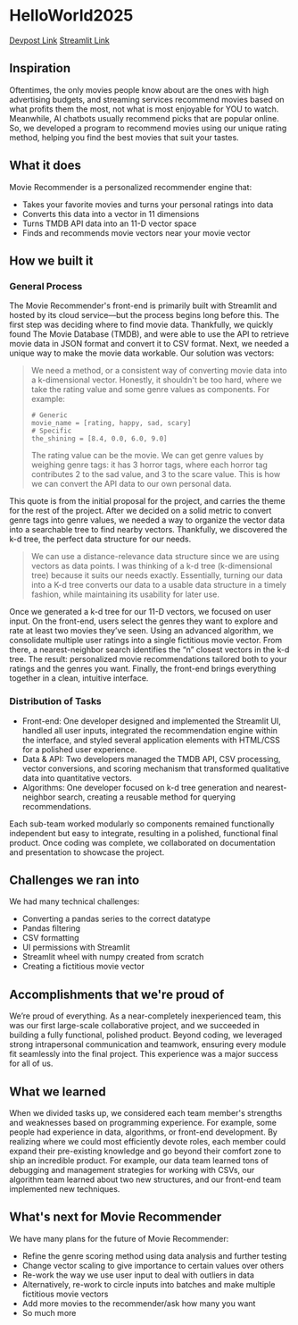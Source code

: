 ﻿# HelloWorld2025
[Devpost Link](https://devpost.com/software/movie-recommender-y1i3zc)
[Streamlit Link](https://hw25movierecommender.streamlit.app/)
## Inspiration
Oftentimes, the only movies people know about are the ones with high advertising budgets, and streaming services recommend movies based on what profits them the most, not what is most enjoyable for YOU to watch. Meanwhile, AI chatbots usually recommend picks that are popular online. So, we developed a program to recommend movies using our unique rating method, helping you find the best movies that suit your tastes.
## What it does
Movie Recommender is a personalized recommender engine that:
- Takes your favorite movies and turns your personal ratings into data 
- Converts this data into a vector in 11 dimensions
- Turns TMDB API data into an 11-D vector space
- Finds and recommends movie vectors near your movie vector

## How we built it
### General Process
The Movie Recommender's front-end is primarily built with Streamlit and hosted by its cloud service—but the process begins long before this. The first step was deciding where to find movie data. Thankfully, we quickly found The Movie Database (TMDB), and were able to use the API to retrieve movie data in JSON format and convert it to CSV format. Next, we needed a unique way to make the movie data workable. Our solution was vectors:
> We need a method, or a consistent way of converting movie data into a k-dimensional vector. Honestly, it shouldn't be too hard, where we take the rating value and some genre values as components. For example:
>
>     # Generic
>     movie_name = [rating, happy, sad, scary]
>     # Specific
>     the_shining = [8.4, 0.0, 6.0, 9.0]
>
> The rating value can be the movie. We can get genre values by weighing genre tags: it has 3 horror tags, where each horror tag contributes 2 to the sad value, and 3 to the scare value. This is how we can convert the API data to our own personal data.

This quote is from the initial proposal for the project, and carries the theme for the rest of the project.
After we decided on a solid metric to convert genre tags into genre values, we needed a way to organize the vector data into a searchable tree to find nearby vectors. Thankfully, we discovered the k-d tree, the perfect data structure for our needs. 
> We can use a distance-relevance data structure since we are using vectors as data points. I was thinking of a k-d tree (k-dimensional tree) because it suits our needs exactly. Essentially, turning our data into a K-d tree converts our data to a usable data structure in a timely fashion, while maintaining its usability for later use.

Once we generated a k-d tree for our 11-D vectors, we focused on user input. On the front-end, users select the genres they want to explore and rate at least two movies they’ve seen. Using an advanced algorithm, we consolidate multiple user ratings into a single fictitious movie vector. From there, a nearest-neighbor search identifies the “n” closest vectors in the k-d tree. The result: personalized movie recommendations tailored both to your ratings and the genres you want. Finally, the front-end brings everything together in a clean, intuitive interface.
### Distribution of Tasks
- Front-end: One developer designed and implemented the Streamlit UI, handled all user inputs, integrated the recommendation engine within the interface, and styled several application elements with HTML/CSS for a polished user experience.
- Data & API: Two developers managed the TMDB API, CSV processing, vector conversions, and scoring mechanism that transformed qualitative data into quantitative vectors.
- Algorithms: One developer focused on k-d tree generation and nearest-neighbor search, creating a reusable method for querying recommendations.

Each sub-team worked modularly so components remained functionally independent but easy to integrate, resulting in a polished, functional final product. Once coding was complete, we collaborated on documentation and presentation to showcase the project.
## Challenges we ran into
We had many technical challenges:
- Converting a pandas series to the correct datatype
- Pandas filtering
- CSV formatting
- UI permissions with Streamlit
- Streamlit wheel with numpy created from scratch
- Creating a fictitious movie vector

## Accomplishments that we're proud of
We’re proud of everything. As a near-completely inexperienced team, this was our first large-scale collaborative project, and we succeeded in building a fully functional, polished product. Beyond coding, we leveraged strong intrapersonal communication and teamwork, ensuring every module fit seamlessly into the final project. This experience was a major success for all of us.
## What we learned
When we divided tasks up, we considered each team member's strengths and weaknesses based on programming experience. For example, some people had experience in data, algorithms, or front-end development. By realizing where we could most efficiently devote roles, each member could expand their pre-existing knowledge and go beyond their comfort zone to ship an incredible product. 
For example, our data team learned tons of debugging and management strategies for working with CSVs, our algorithm team learned about two new structures, and our front-end team implemented new techniques.
## What's next for Movie Recommender
We have many plans for the future of Movie Recommender:
- Refine the genre scoring method using data analysis and further testing
- Change vector scaling to give importance to certain values over others
- Re-work the way we use user input to deal with outliers in data
- Alternatively, re-work to circle inputs into batches and make multiple fictitious movie vectors
- Add more movies to the recommender/ask how many you want
- So much more

